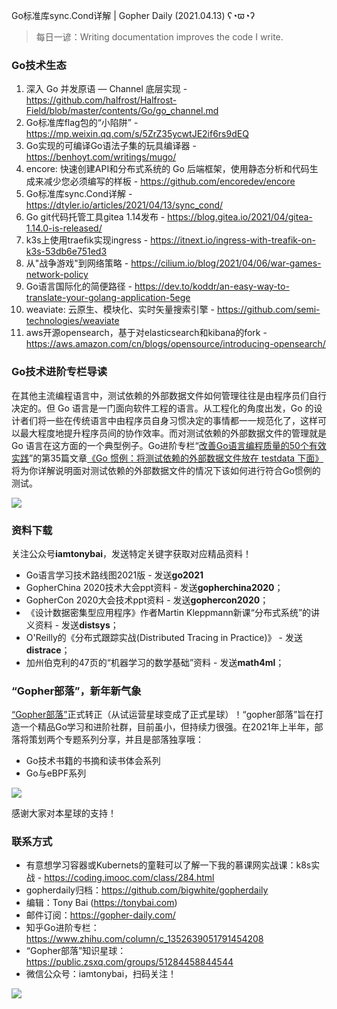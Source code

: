 Go标准库sync.Cond详解 | Gopher Daily (2021.04.13) ʕ◔ϖ◔ʔ

>每日一谚：Writing documentation improves the code I write.

### Go技术生态

1. 深入 Go 并发原语 — Channel 底层实现 - https://github.com/halfrost/Halfrost-Field/blob/master/contents/Go/go_channel.md
2. Go标准库flag包的“小陷阱” - https://mp.weixin.qq.com/s/5ZrZ35ycwtJE2if6rs9dEQ
3. Go实现的可编译Go语法子集的玩具编译器 - https://benhoyt.com/writings/mugo/
4. encore: 快速创建API和分布式系统的 Go 后端框架，使用静态分析和代码生成来减少您必须编写的样板 - https://github.com/encoredev/encore
5. Go标准库sync.Cond详解 - https://dtyler.io/articles/2021/04/13/sync_cond/
6. Go git代码托管工具gitea 1.14发布 - https://blog.gitea.io/2021/04/gitea-1.14.0-is-released/
7. k3s上使用traefik实现ingress - https://itnext.io/ingress-with-treafik-on-k3s-53db6e751ed3
8. 从"战争游戏"到网络策略 - https://cilium.io/blog/2021/04/06/war-games-network-policy
9. Go语言国际化的简便路径 - https://dev.to/koddr/an-easy-way-to-translate-your-golang-application-5ege
10. weaviate: 云原生、模块化、实时矢量搜索引擎 - https://github.com/semi-technologies/weaviate
11. aws开源opensearch，基于对elasticsearch和kibana的fork - https://aws.amazon.com/cn/blogs/opensource/introducing-opensearch/

### Go技术进阶专栏导读

在其他主流编程语言中，测试依赖的外部数据文件如何管理往往是由程序员们自行决定的。但 Go 语言是一门面向软件工程的语言。从工程化的角度出发，Go 的设计者们将一些在传统语言中由程序员自身习惯决定的事情都一一规范化了，这样可以最大程度地提升程序员间的协作效率。而对测试依赖的外部数据文件的管理就是 Go 语言在这方面的一个典型例子。Go进阶专栏“[改善Go语⾔编程质量的50个有效实践](https://mp.weixin.qq.com/s/RThCEQOdytQxwrMP7XRTRw)”的第35篇文章[《Go 惯例：将测试依赖的外部数据文件放在 testdata 下面》](https://www.imooc.com/read/87/article/2438) 将为你详解说明面对测试依赖的外部数据文件的情况下该如何进行符合Go惯例的测试。

![](http://image.tonybai.com/img/202011/go-column-pgo-with-qr-and-text.png)


### 资料下载

关注公众号**iamtonybai**，发送特定关键字获取对应精品资料！

* Go语言学习技术路线图2021版 - 发送**go2021**
* GopherChina 2020技术大会ppt资料 - 发送**gopherchina2020**；
* GopherCon 2020大会技术ppt资料 - 发送**gophercon2020**；
* 《设计数据密集型应用程序》作者Martin Kleppmann新课“分布式系统”的讲义资料 - 发送**distsys**；
* O'Reilly的《分布式跟踪实战(Distributed Tracing in Practice)》 - 发送**distrace**；
* 加州伯克利的47页的“机器学习的数学基础”资料 - 发送**math4ml**；

### “Gopher部落”，新年新气象

[“Gopher部落”](https://mp.weixin.qq.com/s/jUqAL7hf2GmMun64BJufEA)正式转正（从试运营星球变成了正式星球）！“gopher部落”旨在打造一个精品Go学习和进阶社群，目前虽小，但持续力很强。在2021年上半年，部落将策划两个专题系列分享，并且是部落独享哦：

* Go技术书籍的书摘和读书体会系列
* Go与eBPF系列

![](http://image.tonybai.com/img/202103/gopher-tribe-zsxq-card.png)

感谢大家对本星球的支持！

### 联系方式

* 有意想学习容器或Kubernets的童鞋可以了解一下我的慕课网实战课：k8s实战 - https://coding.imooc.com/class/284.html
* gopherdaily归档：https://github.com/bigwhite/gopherdaily
* 编辑：Tony Bai (https://tonybai.com)
* 邮件订阅：https://gopher-daily.com/
* 知乎Go进阶专栏：https://www.zhihu.com/column/c_1352639051791454208
* “Gopher部落”知识星球：https://public.zsxq.com/groups/51284458844544
* 微信公众号：iamtonybai，扫码关注！

![](http://image.tonybai.com/img/202011/qrcode_for_iamtonybai.jpg)

